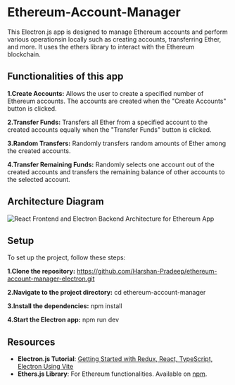 # Ethereum-Account-Manager


This Electron.js app is designed to manage Ethereum accounts and perform various operationsin locally such as creating accounts, transferring Ether, and more. It uses the ethers library to interact with the Ethereum blockchain.

## Functionalities of this app

 **1.Create Accounts:** 
        Allows the user to create a specified number of Ethereum accounts. The accounts are created when the "Create Accounts" button is clicked.
        
**2.Transfer Funds:** 
        Transfers all Ether from a specified account to the created accounts equally when the "Transfer Funds" button is clicked.
        
**3.Random Transfers:**
        Randomly transfers random amounts of Ether among the created accounts.
        
**4.Transfer Remaining Funds:**
        Randomly selects one account out of the created accounts and transfers the remaining balance of other accounts to the selected account.


## Architecture Diagram
 
![React Frontend and Electron Backend Architecture for Ethereum App](https://github.com/Harshan-Pradeep/ethereum-account-manager-electron/assets/89571794/05ac2dea-ce5b-485a-90a1-44c712c7fb97)


## Setup
To set up the project, follow these steps:

**1.Clone the repository:**
https://github.com/Harshan-Pradeep/ethereum-account-manager-electron.git

**2.Navigate to the project directory:**
cd ethereum-account-manager

**3.Install the dependencies:**
npm install

**4.Start the Electron app:**
npm run dev

## Resources

- **Electron.js Tutorial**: [Getting Started with Redux, React, TypeScript, Electron Using Vite](https://medium.com/@tweiss747/getting-started-with-redux-react-typescript-electron-using-vite-ffed63074602)
- **Ethers.js Library**: For Ethereum functionalities. Available on [npm](https://www.npmjs.com/package/ethers).







